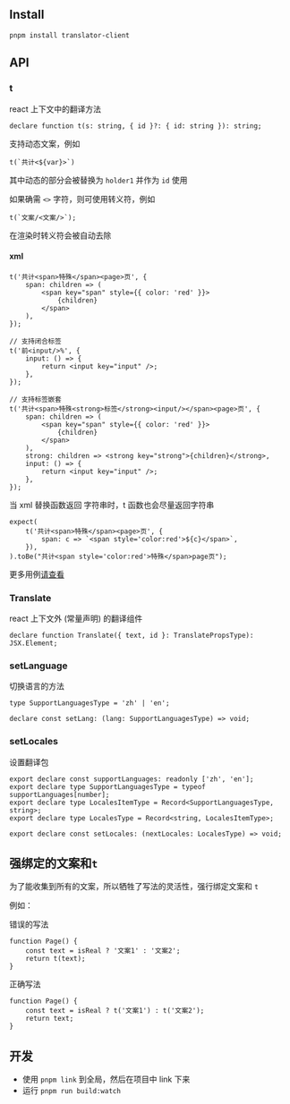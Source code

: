 ## Install

```shell
pnpm install translator-client
```

## API

### t

react 上下文中的翻译方法

```tsx
declare function t(s: string, { id }?: { id: string }): string;
```

支持动态文案，例如

```tsx
t(`共计<${var}>`)
```

其中动态的部分会被替换为 `holder1` 并作为 `id` 使用

如果确需 `<>` 字符，则可使用转义符，例如

```tsx
t(`文案/<文案/>`);
```

在渲染时转义符会被自动去除

#### xml

```tsx
t('共计<span>特殊</span><page>页', {
    span: children => (
        <span key="span" style={{ color: 'red' }}>
            {children}
        </span>
    ),
});
```

```tsx
// 支持闭合标签
t('前<input/>%', {
    input: () => {
        return <input key="input" />;
    },
});
```

```tsx
// 支持标签嵌套
t('共计<span>特殊<strong>标签</strong><input/></span><page>页', {
    span: children => (
        <span key="span" style={{ color: 'red' }}>
            {children}
        </span>
    ),
    strong: children => <strong key="strong">{children}</strong>,
    input: () => {
        return <input key="input" />;
    },
});
```

当 xml 替换函数返回 字符串时，t 函数也会尽量返回字符串

```tsx
expect(
    t('共计<span>特殊</span><page>页', {
        span: c => `<span style='color:red'>${c}</span>`,
    }),
).toBe("共计<span style='color:red'>特殊</span>page页");
```

更多用例[请查看](./packages/translator-client/src/__test__/translate.test.tsx)

### Translate

react 上下文外 (常量声明) 的翻译组件

```tsx
declare function Translate({ text, id }: TranslatePropsType): JSX.Element;
```

### setLanguage

切换语言的方法

```tsx
type SupportLanguagesType = 'zh' | 'en';

declare const setLang: (lang: SupportLanguagesType) => void;
```

### setLocales

设置翻译包

```tsx
export declare const supportLanguages: readonly ['zh', 'en'];
export declare type SupportLanguagesType = typeof supportLanguages[number];
export declare type LocalesItemType = Record<SupportLanguagesType, string>;
export declare type LocalesType = Record<string, LocalesItemType>;

export declare const setLocales: (nextLocales: LocalesType) => void;
```

## 强绑定的文案和`t`

为了能收集到所有的文案，所以牺牲了写法的灵活性，强行绑定文案和 `t`

例如：

错误的写法

```tsx
function Page() {
    const text = isReal ? '文案1' : '文案2';
    return t(text);
}
```

正确写法

```tsx
function Page() {
    const text = isReal ? t('文案1') : t('文案2');
    return text;
}
```

## 开发

-   使用 `pnpm link` 到全局，然后在项目中 link 下来
-   运行 `pnpm run build:watch`
